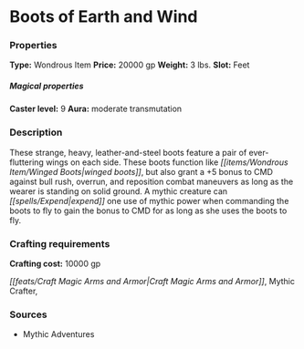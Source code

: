 ﻿---
Title: "Boots of Earth and Wind"
Type: "Wondrous Item"
Price: "20000 gp"
Weight: "3 lbs."
Slot: "Feet"
Caster level: "9"
Aura: "moderate transmutation"
Description: |
  "These strange, heavy, leather-and-steel boots feature a pair of ever-fluttering wings on each side. These boots function like _winged boots_, but also grant a +5 bonus to CMD against bull rush, overrun, and reposition combat maneuvers as long as the wearer is standing on solid ground. A mythic creature can expend one use of mythic power when commanding the boots to fly to gain the bonus to CMD for as long as she uses the boots to fly."
Crafting cost: "10000 gp"
Sources: "['Mythic Adventures']"
---

# Boots of Earth and Wind

### Properties

**Type:** Wondrous Item **Price:** 20000 gp **Weight:** 3 lbs. **Slot:** Feet

##### Magical properties

**Caster level:** 9 **Aura:** moderate transmutation

### Description

These strange, heavy, leather-and-steel boots feature a pair of ever-fluttering wings on each side. These boots function like _[[items/Wondrous Item/Winged Boots|winged boots]]_, but also grant a +5 bonus to CMD against bull rush, overrun, and reposition combat maneuvers as long as the wearer is standing on solid ground. A mythic creature can _[[spells/Expend|expend]]_ one use of mythic power when commanding the boots to fly to gain the bonus to CMD for as long as she uses the boots to fly.

### Crafting requirements

**Crafting cost:** 10000 gp

_[[feats/Craft Magic Arms and Armor|Craft Magic Arms and Armor]]_, Mythic Crafter,

### Sources

* Mythic Adventures